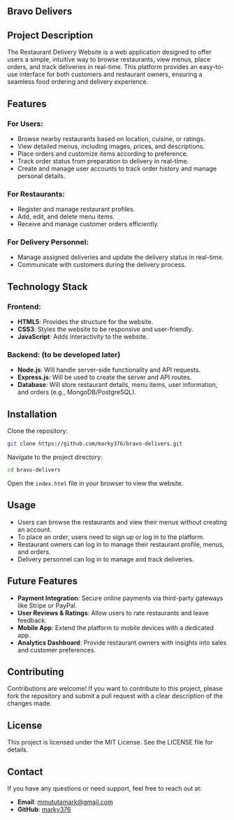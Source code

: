 ## Bravo Delivers
## Project Description
The Restaurant Delivery Website is a web application designed to offer users a simple, intuitive way to browse restaurants, view menus, place orders, and track deliveries in real-time. This platform provides an easy-to-use interface for both customers and restaurant owners, ensuring a seamless food ordering and delivery experience.

## Features
### For Users:
- Browse nearby restaurants based on location, cuisine, or ratings.
- View detailed menus, including images, prices, and descriptions.
- Place orders and customize items according to preference.
- Track order status from preparation to delivery in real-time.
- Create and manage user accounts to track order history and manage personal details.

### For Restaurants:
- Register and manage restaurant profiles.
- Add, edit, and delete menu items.
- Receive and manage customer orders efficiently.

### For Delivery Personnel:
- Manage assigned deliveries and update the delivery status in real-time.
- Communicate with customers during the delivery process.

## Technology Stack
### Frontend:
- **HTML5**: Provides the structure for the website.
- **CSS3**: Styles the website to be responsive and user-friendly.
- **JavaScript**: Adds interactivity to the website.

### Backend: (to be developed later)
- **Node.js**: Will handle server-side functionality and API requests.
- **Express.js**: Will be used to create the server and API routes.
- **Database**: Will store restaurant details, menu items, user information, and orders (e.g., MongoDB/PostgreSQL).

## Installation
Clone the repository:

```bash
git clone https://github.com/marky376/bravo-delivers.git
```

Navigate to the project directory:

```bash
cd bravo-delivers
```

Open the `index.html` file in your browser to view the website.

## Usage
- Users can browse the restaurants and view their menus without creating an account.
- To place an order, users need to sign up or log in to the platform.
- Restaurant owners can log in to manage their restaurant profile, menus, and orders.
- Delivery personnel can log in to manage and track deliveries.

## Future Features
- **Payment Integration**: Secure online payments via third-party gateways like Stripe or PayPal.
- **User Reviews & Ratings**: Allow users to rate restaurants and leave feedback.
- **Mobile App**: Extend the platform to mobile devices with a dedicated app.
- **Analytics Dashboard**: Provide restaurant owners with insights into sales and customer preferences.

## Contributing
Contributions are welcome! If you want to contribute to this project, please fork the repository and submit a pull request with a clear description of the changes made.

## License
This project is licensed under the MIT License. See the LICENSE file for details.

## Contact
If you have any questions or need support, feel free to reach out at:

- **Email**: mmututamark@gmail.com
- **GitHub**: [marky376](https://github.com/marky376)